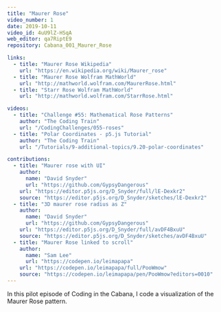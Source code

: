 ```yaml
---
title: "Maurer Rose"
video_number: 1
date: 2019-10-11
video_id: 4uU9lZ-HSqA
web_editor: qa7RiptE9
repository: Cabana_001_Maurer_Rose

links:
  - title: "Maurer Rose Wikipedia"
    url: "https://en.wikipedia.org/wiki/Maurer_rose"
  - title: "Maurer Rose Wolfram MathWorld"
    url: "http://mathworld.wolfram.com/MaurerRose.html"
  - title: "Starr Rose Wolfram MathWorld"
    url: "http://mathworld.wolfram.com/StarrRose.html"

videos:
  - title: "Challenge #55: Mathematical Rose Patterns"
    author: "The Coding Train"
    url: "/CodingChallenges/055-roses"
  - title: "Polar Coordinates - p5.js Tutorial"
    author: "The Coding Train"
    url: "/Tutorials/9-additional-topics/9.20-polar-coordinates"

contributions:
  - title: "Maurer rose with UI"
    author:
      name: "David Snyder"
      url: "https://github.com/GypsyDangerous"
    url: "https://editor.p5js.org/D_Snyder/full/lE-Dexkr2"
    source: "https://editor.p5js.org/D_Snyder/sketches/lE-Dexkr2"
  - title: "3D maurer rose radius as Z"
    author:
      name: "David Snyder"
      url: "https://github.com/GypsyDangerous"
    url: "https://editor.p5js.org/D_Snyder/full/avDF4BxuU"
    source: "https://editor.p5js.org/D_Snyder/sketches/avDF4BxuU"
  - title: "Maurer Rose linked to scroll"
    author:
      name: "Sam Lee"
      url: "https://codepen.io/leimapapa"
    url: "https://codepen.io/leimapapa/full/PooWmow"
    source: "https://codepen.io/leimapapa/pen/PooWmow?editors=0010"
---
```


In this pilot episode of Coding in the Cabana, I code a visualization of the Maurer Rose pattern.
